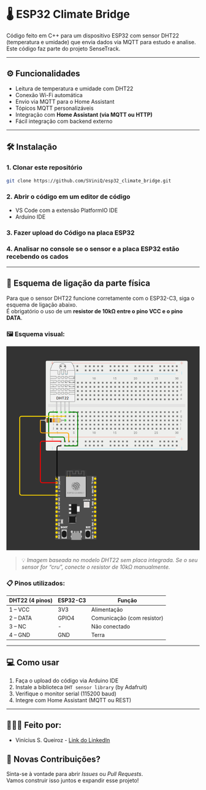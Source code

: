 # 🌡️ ESP32 Climate Bridge

Código feito em C++ para um dispositivo ESP32 com sensor DHT22 (temperatura e umidade) que envia dados via MQTT para estudo e analise. Este código faz parte do projeto SenseTrack.

---

## ⚙️ Funcionalidades

- Leitura de temperatura e umidade com DHT22
- Conexão Wi-Fi automática
- Envio via MQTT para o Home Assistant
- Tópicos MQTT personalizáveis
- Integração com **Home Assistant (via MQTT ou HTTP)**
- Fácil integração com backend externo

---

## 🛠️ Instalação

### 1. Clonar este repositório

```bash
git clone https://github.com/SViniQ/esp32_climate_bridge.git
```

### 2. Abrir o código em um editor de código

- VS Code com a extensão PlatformIO IDE
- Arduino IDE

### 3. Fazer upload do Código na placa ESP32

### 4. Analisar no console se o sensor e a placa ESP32 estão recebendo os cados

---

## 🔌 Esquema de ligação da parte física

Para que o sensor DHT22 funcione corretamente com o ESP32-C3, siga o esquema de ligação abaixo.  
É obrigatório o uso de um **resistor de 10kΩ entre o pino VCC e o pino DATA**.

### 🖼️ Esquema visual:

![Esquema de ligação do DHT22 com ESP32-C3](img/diagram_esp32-c3.png)

> 💡 *Imagem baseada no modelo DHT22 sem placa integrada. Se o seu sensor for “cru”, conecte o resistor de 10kΩ manualmente.*

### 📋 Pinos utilizados:

| DHT22 (4 pinos) | ESP32-C3 | Função                     |
|------------------|------------|----------------------------|
| 1 – VCC          | 3V3        | Alimentação                |
| 2 – DATA         | GPIO4      | Comunicação (com resistor) |
| 3 – NC           | -          | Não conectado              |
| 4 – GND          | GND        | Terra                      |

---

## 💻 Como usar

1. Faça o upload do código via Arduino IDE
2. Instale a biblioteca `DHT sensor library` (by Adafruit)
3. Verifique o monitor serial (115200 baud)
4. Integre com Home Assistant (MQTT ou REST)

---
## 👨🏽‍💻 Feito por:

- Vinícius S. Queiroz - [Link do LinkedIn](https://www.linkedin.com/in/viníciussilvaqueiroz/)

## 🤝 Novas Contribuições?

Sinta-se à vontade para abrir *Issues* ou *Pull Requests*.  
Vamos construir isso juntos e expandir esse projeto!